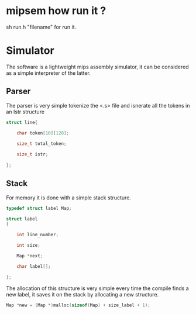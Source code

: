 # mipsem how run it ?

sh run.h "filename" for run it.

# Simulator
The software is a lightweight mips assembly simulator,
it can be considered as a simple interpreter of the latter.

 ## Parser
 The parser is very simple tokenize the <.s> file and isnerate all the tokens in an Istr structure
```c
struct line{
	
	char token[10][128];

	size_t total_token;

	size_t istr;
	
};
```
## Stack
For memory it is done with a simple stack structure.
```c
typedef struct label Map;

struct label
{

    int line_number;

    int size;

    Map *next;

    char label[];

};

```
The allocation of this structure is very simple every time the compile finds a new label, it saves it on the stack by allocating a new structure.
```c
Map *new = (Map *)malloc(sizeof(Map) + size_label + 1);
```